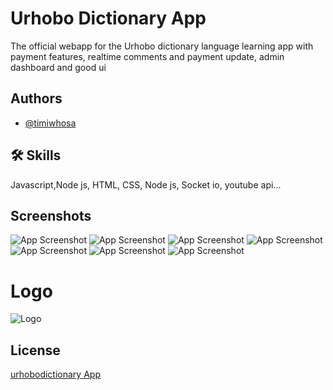 # Urhobo Dictionary App

The official webapp for the Urhobo dictionary language learning app with payment features, realtime comments and payment update, admin dashboard and good ui

## Authors

- [@timiwhosa](https://www.github.com/timiwhosa)


## 🛠 Skills
Javascript,Node js, HTML, CSS, Node js, Socket io, youtube api...


## Screenshots

![App Screenshot](https://images2.imgbox.com/9b/ef/RT9xBb1E_o.png)
![App Screenshot](https://images2.imgbox.com/ea/53/syQNnOR4_o.png)
![App Screenshot](https://images2.imgbox.com/cf/e1/6Hafa2pE_o.png)
![App Screenshot](https://images2.imgbox.com/84/d2/DQMtMud4_o.png)
![App Screenshot](https://images2.imgbox.com/ea/a7/oed53WBE_o.png)
![App Screenshot](https://images2.imgbox.com/88/f7/0hgytNn6_o.png)
![App Screenshot](https://images2.imgbox.com/e0/55/7xG2an2X_o.png)



# Logo
![Logo](https://urhobodictionary.com/img/urhoboDictionary-logo-blue1.png)


## License

[urhobodictionary App](https://urhobodictionary.com)

